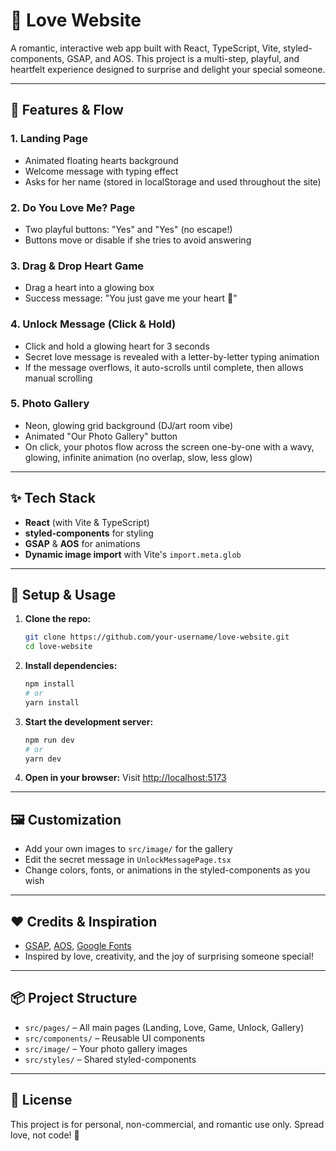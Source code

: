 # 💖 Love Website

A romantic, interactive web app built with React, TypeScript, Vite, styled-components, GSAP, and AOS. This project is a multi-step, playful, and heartfelt experience designed to surprise and delight your special someone.

---

## 🌹 Features & Flow

### 1. **Landing Page**

- Animated floating hearts background
- Welcome message with typing effect
- Asks for her name (stored in localStorage and used throughout the site)

### 2. **Do You Love Me? Page**

- Two playful buttons: "Yes" and "Yes" (no escape!)
- Buttons move or disable if she tries to avoid answering

### 3. **Drag & Drop Heart Game**

- Drag a heart into a glowing box
- Success message: "You just gave me your heart 💝"

### 4. **Unlock Message (Click & Hold)**

- Click and hold a glowing heart for 3 seconds
- Secret love message is revealed with a letter-by-letter typing animation
- If the message overflows, it auto-scrolls until complete, then allows manual scrolling

### 5. **Photo Gallery**

- Neon, glowing grid background (DJ/art room vibe)
- Animated "Our Photo Gallery" button
- On click, your photos flow across the screen one-by-one with a wavy, glowing, infinite animation (no overlap, slow, less glow)

---

## ✨ Tech Stack

- **React** (with Vite & TypeScript)
- **styled-components** for styling
- **GSAP** & **AOS** for animations
- **Dynamic image import** with Vite's `import.meta.glob`

---

## 🚀 Setup & Usage

1. **Clone the repo:**
   ```bash
   git clone https://github.com/your-username/love-website.git
   cd love-website
   ```
2. **Install dependencies:**
   ```bash
   npm install
   # or
   yarn install
   ```
3. **Start the development server:**
   ```bash
   npm run dev
   # or
   yarn dev
   ```
4. **Open in your browser:**
   Visit [http://localhost:5173](http://localhost:5173)

---

## 🖼️ Customization

- Add your own images to `src/image/` for the gallery
- Edit the secret message in `UnlockMessagePage.tsx`
- Change colors, fonts, or animations in the styled-components as you wish

---

## ❤️ Credits & Inspiration

- [GSAP](https://greensock.com/gsap/), [AOS](https://michalsnik.github.io/aos/), [Google Fonts](https://fonts.google.com/)
- Inspired by love, creativity, and the joy of surprising someone special!

---

## 📦 Project Structure

- `src/pages/` – All main pages (Landing, Love, Game, Unlock, Gallery)
- `src/components/` – Reusable UI components
- `src/image/` – Your photo gallery images
- `src/styles/` – Shared styled-components

---

## 📝 License

This project is for personal, non-commercial, and romantic use only. Spread love, not code! 💌
